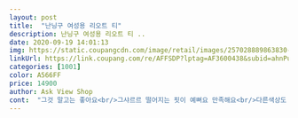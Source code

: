 ```yaml
---
layout: post 
title:  "난닝구 여성용 리오트 티" 
description: 난닝구 여성용 리오트 티 ..
date: 2020-09-19 14:01:13 
img: https://static.coupangcdn.com/image/retail/images/257028889863830-a679fda9-5f36-483b-84ef-aa5815bf4200.jpg 
linkUrl: https://link.coupang.com/re/AFFSDP?lptag=AF3600438&subid=ahnPublicAsk&pageKey=335692454&itemId=1071111365&vendorItemId=5560965897&traceid=V0-113-bcf5431f2e2b63bd 
categories: [1001] 
color: A566FF 
price: 14900 
author: Ask View Shop 
cont:  "그것 말고는 좋아요<br/>그샤르르 떨어지는 핏이 예뻐요 만족해요<br/>다른색상도 구매하고 싶습니다.<br/> ^^<br/>다만 끝단이 박음질 처리가 되어있는게 아니라<br/>생각보다 두껍고 괜찮음<br/>순간 제가 옷을 안입은 줄 알았어요.<br/><br/>올이 좀 빠져있네요.<br/><br/>잘 늘어나고 편해요!<br/>잘 입고 다닐 것 같아요.<br/><br/>첨에 왔을깨 냄새가 너무 심해서 걱정했는데 세탁하니 없어지네요<br/>평소에 니트류 입다가 이 옷을 입으니 가볍고<br/>" 
---
```

